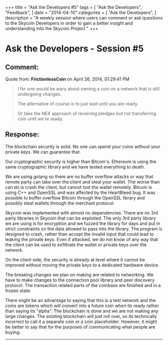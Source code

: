 +++
title = "Ask the Developers #5"
tags = [
    "Ask the Developers",
    "Feedback",
]
date = "2014-04-10"
categories = [
    "Ask the Developers",
]
description = "A weekly session where users can comment or ask questions to the Skycoin Developers in order to gain a better insight and understanding into the Skycoin Project "
+++
# Ask the Developers - Session #5

## Comment:
Quote from: **FrictionlessCoin** on April 26, 2014, 01:29:41 PM
>I for one would be wary about owning a coin on a network that is still undergoing changes.

>The alternative of course is to just wait until you are ready.

>Or take the NEX approach of receiving pledges but not transferring coin until we're ready.

## Response:

The blockchain security is solid. No one can spend your coins without your private keys. We can guarantee that.

Our cryptographic security is higher than Bitcoin's. Ethereum is using the same cryptographic library and we have tested everything to death.

We are using golang so there are no buffer overflow attacks or way that remote party can take over the client and steal your wallet. The worse than can do is crash the client, but cannot loot the wallet remotely. Bitcoin is using C++ and OpenSSL and was affected by the HeartBleed bug. It was possible to buffer overflow Bitcoin through the OpenSSL library and possibly steal wallets through the merchant protocol.

Skycoin was implemented with almost no dependencies. There are no 3rd party libraries in Skycoin that can be exploited. The only 3rd party library we are using is for encryption and we fuzzed the library for days and put in strict constraints on the data allowed to pass into the library. The program is designed to crash, rather than accept the invalid input that could lead to leaking the private keys. Even if attacked, we do not know of any way that the client can be used to exfiltrate the wallet or private keys over the network.

On the client side, the security is already at level where it cannot be improved without moving the private keys to a dedicated hardware device.

The breaking changes we plan on making are related to networking. We have to make changes to the connection pool library and peer discovery protocol. The transaction related parts of the coinbase are finished and in a frozen state.

There might be an advantage to saying that this is a test network and the coins are tokens which will convert into a future coin when its ready rather than saying its "alpha". The blockchain is done and we are not making any large changes. The existing blockchain will just roll over, so its technically incorrect to call it a separate coin or a coin placeholder. However, it might be better to say that for the purposes of communicating what people are buying.

---
